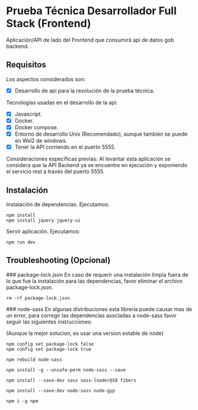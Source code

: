 # Prueba Técnica Desarrollador Full Stack (Frontend)

Aplicación/API de lado del Frontend que consumirá api de datos gob backend.

## Requisitos

Los aspectos considerados son:
- [x] Desarrollo de api para la resolución de la prueba técnica.

Tecnologías usadas en el desarrollo de la api:
- [x] Javascript.
- [x] Docker.
- [x] Docker compose.
- [x] Entorno de desarrollo Unix (Recomendado), aunque también se puede en Wsl2 de windows.
- [x] Tener la API corriendo en el puerto 5555.

Consideraciones específicas previas:
Al levantar esta aplicación se considera que la API Backend ya se encuentre en ejecución y exponiendo el servicio rest a través del puerto 5555.

## Instalación

Instalación de dependencias. Ejecutamos:
```
npm install
npm install jquery jquery-ui
```

Servir aplicación. Ejecutamos:
```
npm run dev
```

## Troubleshooting (Opcional)

### package-lock.json
En caso de requerir una instalación limpia fuera de lo que fue la instalación para las dependencias, favor eliminar el archivo package-lock.json.

```
rm -rf package-lock.json
```

### node-sass
En algunas distribuciones esta librería puede causar mas de un error, para corregir las dependencias asociadas a node-sass favor seguir las siguientes instrucciones:

(Aunque la mejor solucion, es usar una version estable de node)


```
npm config set package-lock false
npm config set package-lock true

npm rebuild node-sass

npm install -g --unsafe-perm node-sass --save

npm install --save-dev sass sass-loader@10 fibers

npm install --save-dev node-sass node-gyp

npm i -g npm
```
